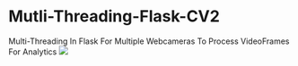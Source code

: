 # Mutli-Threading-Flask-CV2
Multi-Threading In Flask For Multiple Webcameras To Process VideoFrames For Analytics 
<a href="https://github.com/Abhishek010397/github-profile-trophy/network/members">
    <img src="https://img.shields.io/github/forks/Abhishek010397/github-profile-trophy"/> 
 </a>
